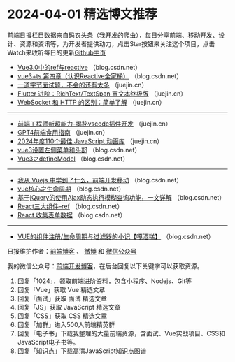 # 2024-04-01 精选博文推荐

前端日报栏目数据来自[码农头条](http://toutiao.qdkfweb.cn/)（我开发的爬虫），每日分享前端、移动开发、设计、资源和资讯等，为开发者提供动力，点击Star按钮来关注这个项目，点击Watch来收听每日的更新[Github主页](https://github.com/kujian/frontendDaily)
* [Vue3.0中的ref与reactive](https://blog.csdn.net/qq_68695044/article/details/137191427) （blog.csdn.net）
* [vue3+ts 第四章（认识Reactive全家桶）](https://blog.csdn.net/lipenghao111/article/details/137196751) （blog.csdn.net）
* [一道字节面试题，不会的还有太多](https://juejin.cn/post/7352018939906424884) （juejin.cn）
* [Flutter 进阶：RichText/TextSpan 富文本终极版](https://juejin.cn/post/7351658802393972786) （juejin.cn）
* [WebSocket 和 HTTP 的区别：简单了解](https://juejin.cn/post/7351321295068889097) （juejin.cn）

***
* [前端工程师新超能力-揭秘vscode插件开发](https://juejin.cn/post/7352075755821498394) （juejin.cn）
* [GPT4前端食用指南](https://juejin.cn/post/7352045198854406183) （juejin.cn）
* [2024年度110个最佳 JavaScript 动画库](https://juejin.cn/post/7351681167069806644) （juejin.cn）
* [vue3设置左侧菜单和头部](https://blog.csdn.net/qq_51554230/article/details/137198370) （blog.csdn.net）
* [Vue3之defineModel](https://blog.csdn.net/qq_53742640/article/details/137201324) （blog.csdn.net）

***
* [我从 Vuejs 中学到了什么，前端开发移动](https://blog.csdn.net/2401_83621661/article/details/137197442) （blog.csdn.net）
* [vue核心之生命周期](https://blog.csdn.net/wjw1204/article/details/137208391) （blog.csdn.net）
* [基于jQuery的使用Ajax动态执行模糊查询功能，一文详解](https://blog.csdn.net/2401_84002730/article/details/137189956) （blog.csdn.net）
* [React三大组件&#8211;ref](https://blog.csdn.net/hsyldw2000/article/details/137196330) （blog.csdn.net）
* [React 收集表单数据](https://blog.csdn.net/hsyldw2000/article/details/137197149) （blog.csdn.net）

***
* [VUE的组件注册/生命周期与过滤器的小记【嘎洒糕】](https://blog.csdn.net/weixin_55015283/article/details/137209118) （blog.csdn.net）

日报维护作者：[前端博客](https://qdkfweb.cn/) 、 [微博](http://weibo.com/kujian) 和 [微信公众号](https://open.weixin.qq.com/qr/code?username=caibaojian_com)

我的微信公众号：[前端开发博客](https://open.weixin.qq.com/qr/code?username=caibaojian_com)，在后台回复以下关键字可以获取资源。

1. 回复「1024」，领取前端进阶资料，包含小程序、Nodejs、Git等
2. 回复「Vue」获取 Vue 精选文章
3. 回复「面试」获取 面试 精选文章
4. 回复「JS」获取 JavaScript 精选文章
5. 回复「CSS」获取 CSS 精选文章
6. 回复「加群」进入500人前端精英群
7. 回复「电子书」下载我整理的大量前端资源，含面试、Vue实战项目、CSS和JavaScript电子书等。
8. 回复「知识点」下载高清JavaScript知识点图谱